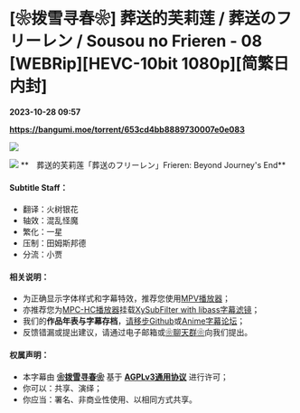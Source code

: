 # [❀拨雪寻春❀] 葬送的芙莉莲 / 葬送のフリーレン / Sousou no Frieren - 08 [WEBRip][HEVC-10bit 1080p][简繁日内封]

**2023-10-28 09:57**

**https://bangumi.moe/torrent/653cd4bb8889730007e0e083**

![](https://s2.loli.net/2023/10/09/1GBPQouz8ifNX3q.jpg)

![](https://s2.loli.net/2023/02/27/ADYdrCqoSFaXJUG.png) **　葬送的芙莉莲「葬送のフリーレン」Frieren: Beyond Journey's End**

#### Subtitle Staff：

*   翻译：火树银花
*   轴效：混乱怪魔
*   繁化：一星
*   压制：田姆斯邦德
*   分流：小贾

#### 相关说明：

*   为正确显示字体样式和字幕特效，推荐您使用[MPV播放器](https://github.com/hooke007/MPV_lazy/releases)；
*   亦推荐您为[MPC-HC播放器](https://github.com/clsid2/mpc-hc/releases)挂载[XySubFilter with libass字幕滤镜](https://github.com/Masaiki/xy-VSFilter/releases)；
*   我们的**作品年表与字幕存档**，[请移步Github](https://github.com/HaruhanaSub/Haruhana-Fansub/blob/main/README.md)或[Anime字幕论坛](https://bbs.acgrip.com/misc.php?mod=tag&id=299&type=thread)；
*   反馈错漏或提出建议，请通过电子邮箱或[❀聊天群❀](http://qm.qq.com/cgi-bin/qm/qr?_wv=1027&k=88HJWfHl9KIUX9yXHbIVKdrODUMrFIPt&authKey=whWPhBMN1mW0OWhrAGnxCa7LIpNtBD0xSbtpd2ihZ6p9jd3%2F575hU9O51KdOivBY&noverify=0&group_code=767099022)向我们提出。

#### 权属声明：

*   本字幕由 **[❀拨雪寻春❀](https://github.com/HaruhanaSub/Haruhana-Fansub/blob/main/README.md)** 基于 **[AGPLv3通用协议](https://www.gnu.org/licenses/agpl-3.0.html)** 进行许可；
*   你可以：共享、演绎；
*   你应当：署名、非商业性使用、以相同方式共享。